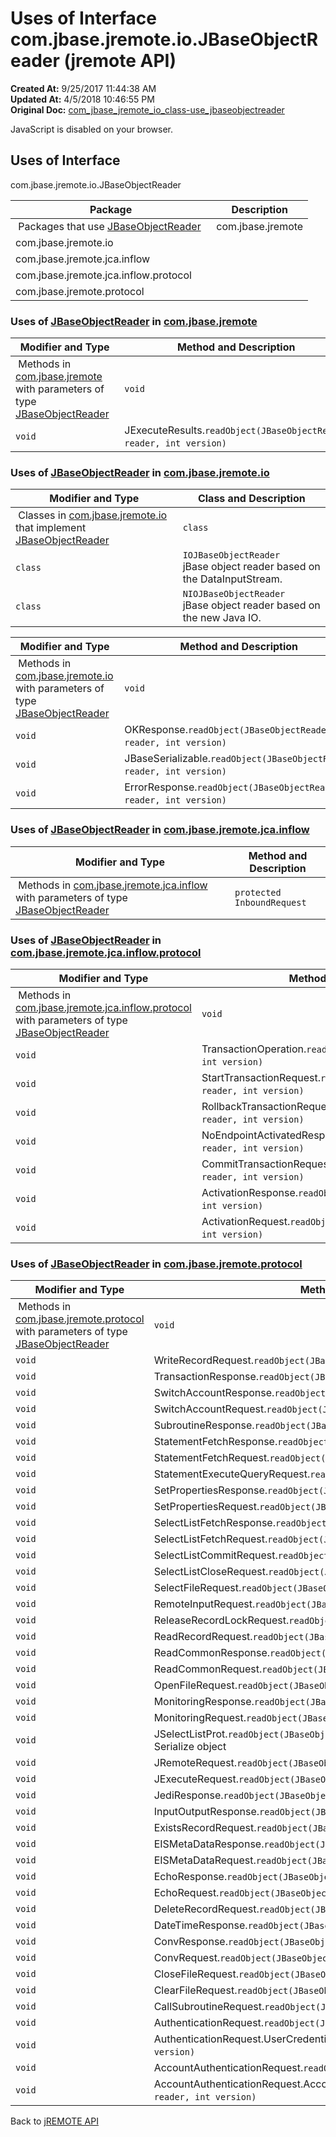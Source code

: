 # Uses of Interface com.jbase.jremote.io.JBaseObjectReader (jremote API)

**Created At:** 9/25/2017 11:44:38 AM  
**Updated At:** 4/5/2018 10:46:55 PM  
**Original Doc:** [com_jbase_jremote_io_class-use_jbaseobjectreader](https://docs.jbase.com/39253-class-use/com_jbase_jremote_io_class-use_jbaseobjectreader)  

<!--<br>    try {<br>        if (location.href.indexOf('is-external=true') == -1) {<br>            parent.document.title="Uses of Interface com.jbase.jremote.io.JBaseObjectReader (jremote   API)";<br>        }<br>    }<br>    catch(err) {<br>    }<br>//-->
JavaScript is disabled on your browser.



<!--<br>  allClassesLink = document.getElementById("allclasses\_navbar\_top");<br>  if(window==top) {<br>    allClassesLink.style.display = "block";<br>  }<br>  else {<br>    allClassesLink.style.display = "none";<br>  }<br>  //-->

## Uses of Interface
com.jbase.jremote.io.JBaseObjectReader

| Package<br> | Description<br> |
| --- | --- |
 Packages that use [JBaseObjectReader](/39250-io/com_jbase_jremote_io_jbaseobjectreader "interface in com.jbase.jremote.io")  | com.jbase.jremote<br> |  <br> |
| com.jbase.jremote.io<br> |  <br> |
| com.jbase.jremote.jca.inflow<br> |  <br> |
| com.jbase.jremote.jca.inflow.protocol<br> |  <br> |
| com.jbase.jremote.protocol<br> |  <br> |






### Uses of [JBaseObjectReader](/39250-io/com_jbase_jremote_io_jbaseobjectreader "interface in com.jbase.jremote.io") in [com.jbase.jremote](/30312-jagent/jremote-api)


| Modifier and Type<br> | Method and Description<br> |
| --- | --- |
 Methods in [com.jbase.jremote](/30312-jagent/jremote-api) with parameters of type [JBaseObjectReader](/39250-io/com_jbase_jremote_io_jbaseobjectreader "interface in com.jbase.jremote.io")  | `void`<br> | JSubroutineParameters.`readObject(JBaseObjectReader reader, int version)` <br> |
| `void`<br> | JExecuteResults.`readObject(JBaseObjectReader reader, int version)` <br> |






### Uses of [JBaseObjectReader](/39250-io/com_jbase_jremote_io_jbaseobjectreader "interface in com.jbase.jremote.io") in [com.jbase.jremote.io](/39250-io/com_jbase_jremote_io_package-summary)


| Modifier and Type<br> | Class and Description<br> |
| --- | --- |
 Classes in [com.jbase.jremote.io](/39250-io/com_jbase_jremote_io_package-summary) that implement [JBaseObjectReader](/39250-io/com_jbase_jremote_io_jbaseobjectreader "interface in com.jbase.jremote.io")  | `class `<br> | `AbstractJBaseObjectReader`<br>Deserializes JBaseSerializable objects sent from the jbase\_agent server, or any other source of serialized JCF objects.<br> |
| `class `<br> | `IOJBaseObjectReader`<br>jBase object reader based on the DataInputStream.<br> |
| `class `<br> | `NIOJBaseObjectReader`<br>jBase object reader based on the new Java IO.<br> |



| Modifier and Type<br> | Method and Description<br> |
| --- | --- |
 Methods in [com.jbase.jremote.io](/39250-io/com_jbase_jremote_io_package-summary) with parameters of type [JBaseObjectReader](/39250-io/com_jbase_jremote_io_jbaseobjectreader "interface in com.jbase.jremote.io")  | `void`<br> | SQLError.`readObject(JBaseObjectReader reader, int version)`<br>Method : readObject() Description: Read object off the wire.<br> |
| `void`<br> | OKResponse.`readObject(JBaseObjectReader reader, int version)` <br> |
| `void`<br> | JBaseSerializable.`readObject(JBaseObjectReader reader, int version)` <br> |
| `void`<br> | ErrorResponse.`readObject(JBaseObjectReader reader, int version)` <br> |






### Uses of [JBaseObjectReader](/39250-io/com_jbase_jremote_io_jbaseobjectreader "interface in com.jbase.jremote.io") in [com.jbase.jremote.jca.inflow](/39262-inflow/com_jbase_jremote_jca_inflow_package-summary)


| Modifier and Type<br> | Method and Description<br> |
| --- | --- |
 Methods in [com.jbase.jremote.jca.inflow](/39262-inflow/com_jbase_jremote_jca_inflow_package-summary) with parameters of type [JBaseObjectReader](/39250-io/com_jbase_jremote_io_jbaseobjectreader "interface in com.jbase.jremote.io")  | `protected InboundRequest`<br> | InboundRequestHandler.`readRequest(JBaseObjectReader reader)` <br> |





### Uses of [JBaseObjectReader](/39250-io/com_jbase_jremote_io_jbaseobjectreader "interface in com.jbase.jremote.io") in [com.jbase.jremote.jca.inflow.protocol](/39264-protocol/com_jbase_jremote_jca_inflow_protocol_package-summary)


| Modifier and Type<br> | Method and Description<br> |
| --- | --- |
 Methods in [com.jbase.jremote.jca.inflow.protocol](/39264-protocol/com_jbase_jremote_jca_inflow_protocol_package-summary) with parameters of type [JBaseObjectReader](/39250-io/com_jbase_jremote_io_jbaseobjectreader "interface in com.jbase.jremote.io")  | `void`<br> | WorkScheduledResponse.`readObject(JBaseObjectReader reader, int version)` <br> |
| `void`<br> | TransactionOperation.`readObject(JBaseObjectReader reader, int version)` <br> |
| `void`<br> | StartTransactionRequest.`readObject(JBaseObjectReader reader, int version)` <br> |
| `void`<br> | RollbackTransactionRequest.`readObject(JBaseObjectReader reader, int version)` <br> |
| `void`<br> | NoEndpointActivatedResponse.`readObject(JBaseObjectReader reader, int version)` <br> |
| `void`<br> | CommitTransactionRequest.`readObject(JBaseObjectReader reader, int version)` <br> |
| `void`<br> | ActivationResponse.`readObject(JBaseObjectReader reader, int version)` <br> |
| `void`<br> | ActivationRequest.`readObject(JBaseObjectReader reader, int version)` <br> |






### Uses of [JBaseObjectReader](/39250-io/com_jbase_jremote_io_jbaseobjectreader "interface in com.jbase.jremote.io") in [com.jbase.jremote.protocol](/39270-protocol/com_jbase_jremote_protocol_package-summary)


| Modifier and Type<br> | Method and Description<br> |
| --- | --- |
 Methods in [com.jbase.jremote.protocol](/39270-protocol/com_jbase_jremote_protocol_package-summary) with parameters of type [JBaseObjectReader](/39250-io/com_jbase_jremote_io_jbaseobjectreader "interface in com.jbase.jremote.io")  | `void`<br> | XAXid.`readObject(JBaseObjectReader reader, int version)` <br> |
| `void`<br> | WriteRecordRequest.`readObject(JBaseObjectReader reader, int version)` <br> |
| `void`<br> | TransactionResponse.`readObject(JBaseObjectReader reader, int version)` <br> |
| `void`<br> | SwitchAccountResponse.`readObject(JBaseObjectReader reader, int version)` <br> |
| `void`<br> | SwitchAccountRequest.`readObject(JBaseObjectReader reader, int version)` <br> |
| `void`<br> | SubroutineResponse.`readObject(JBaseObjectReader reader, int version)` <br> |
| `void`<br> | StatementFetchResponse.`readObject(JBaseObjectReader reader, int version)` <br> |
| `void`<br> | StatementFetchRequest.`readObject(JBaseObjectReader reader, int version)` <br> |
| `void`<br> | StatementExecuteQueryRequest.`readObject(JBaseObjectReader reader, int version)` <br> |
| `void`<br> | SetPropertiesResponse.`readObject(JBaseObjectReader reader, int version)` <br> |
| `void`<br> | SetPropertiesRequest.`readObject(JBaseObjectReader reader, int version)` <br> |
| `void`<br> | SelectListFetchResponse.`readObject(JBaseObjectReader reader, int version)` <br> |
| `void`<br> | SelectListFetchRequest.`readObject(JBaseObjectReader reader, int version)` <br> |
| `void`<br> | SelectListCommitRequest.`readObject(JBaseObjectReader reader, int version)` <br> |
| `void`<br> | SelectListCloseRequest.`readObject(JBaseObjectReader reader, int version)` <br> |
| `void`<br> | SelectFileRequest.`readObject(JBaseObjectReader reader, int version)` <br> |
| `void`<br> | RemoteInputRequest.`readObject(JBaseObjectReader reader, int version)` <br> |
| `void`<br> | ReleaseRecordLockRequest.`readObject(JBaseObjectReader reader, int version)` <br> |
| `void`<br> | ReadRecordRequest.`readObject(JBaseObjectReader reader, int version)` <br> |
| `void`<br> | ReadCommonResponse.`readObject(JBaseObjectReader reader, int version)` <br> |
| `void`<br> | ReadCommonRequest.`readObject(JBaseObjectReader reader, int version)` <br> |
| `void`<br> | OpenFileRequest.`readObject(JBaseObjectReader reader, int version)` <br> |
| `void`<br> | MonitoringResponse.`readObject(JBaseObjectReader reader, int version)` <br> |
| `void`<br> | MonitoringRequest.`readObject(JBaseObjectReader reader, int version)` <br> |
| `void`<br> | JSelectListProt.`readObject(JBaseObjectReader reader, int version)`<br>Serialize object<br> |
| `void`<br> | JRemoteRequest.`readObject(JBaseObjectReader reader, int version)` <br> |
| `void`<br> | JExecuteRequest.`readObject(JBaseObjectReader reader, int version)` <br> |
| `void`<br> | JediResponse.`readObject(JBaseObjectReader reader, int version)` <br> |
| `void`<br> | InputOutputResponse.`readObject(JBaseObjectReader reader, int version)` <br> |
| `void`<br> | ExistsRecordRequest.`readObject(JBaseObjectReader reader, int version)` <br> |
| `void`<br> | EISMetaDataResponse.`readObject(JBaseObjectReader reader, int version)` <br> |
| `void`<br> | EISMetaDataRequest.`readObject(JBaseObjectReader reader, int version)` <br> |
| `void`<br> | EchoResponse.`readObject(JBaseObjectReader reader, int version)` <br> |
| `void`<br> | EchoRequest.`readObject(JBaseObjectReader reader, int version)` <br> |
| `void`<br> | DeleteRecordRequest.`readObject(JBaseObjectReader reader, int version)` <br> |
| `void`<br> | DateTimeResponse.`readObject(JBaseObjectReader reader, int version)` <br> |
| `void`<br> | ConvResponse.`readObject(JBaseObjectReader reader, int version)` <br> |
| `void`<br> | ConvRequest.`readObject(JBaseObjectReader reader, int version)` <br> |
| `void`<br> | CloseFileRequest.`readObject(JBaseObjectReader reader, int version)` <br> |
| `void`<br> | ClearFileRequest.`readObject(JBaseObjectReader reader, int version)` <br> |
| `void`<br> | CallSubroutineRequest.`readObject(JBaseObjectReader reader, int version)` <br> |
| `void`<br> | AuthenticationRequest.`readObject(JBaseObjectReader reader, int version)` <br> |
| `void`<br> | AuthenticationRequest.UserCredentials.`readObject(JBaseObjectReader reader, int version)` <br> |
| `void`<br> | AccountAuthenticationRequest.`readObject(JBaseObjectReader reader, int version)` <br> |
| `void`<br> | AccountAuthenticationRequest.AccountUserCredentials.`readObject(JBaseObjectReader reader, int version)` <br> |

Back to [jREMOTE API](com_jbase_jremote_package-summary)


